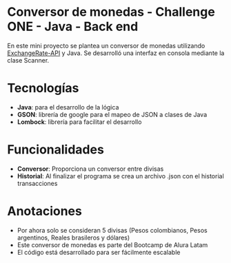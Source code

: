 # Conversor de monedas - Challenge ONE - Java - Back end

En este mini proyecto se plantea un conversor de monedas utilizando [ExchangeRate-API](https://www.exchangerate-api.com/)
y Java. Se desarrolló una interfaz en consola mediante la clase Scanner.

# Tecnologías
- **Java**: para el desarrollo de la lógica
- **GSON**: librería de google para el mapeo de JSON a clases de Java
- **Lombock**: librería para facilitar el desarrollo

# Funcionalidades
- **Conversor**: Proporciona un conversor entre divisas
- **Historial**: Al finalizar el programa se crea un archivo .json con el historial transacciones

# Anotaciones
- Por ahora solo se consideran 5 divisas (Pesos colombianos, Pesos argentinos, Reales brasileros y dólares)
- Este conversor de monedas es parte del Bootcamp de Alura Latam
- El código está desarrollado para ser fácilmente escalable